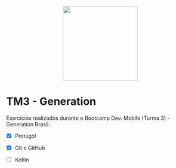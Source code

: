 <div align="center">
<img src="https://user-images.githubusercontent.com/100245306/167468113-c84ae2f1-448c-46d0-b1e2-0b6c841181aa.png" width="200px" />
</div>

# TM3 - Generation

Exercícios realizados durante o Bootcamp Dev. Mobile (Turma 3) - Generation Brasil.

 - [x] Protugol
 - [x] Git e GitHub
 - [ ] Kotlin
  

